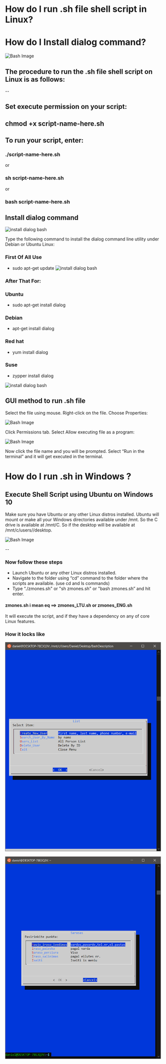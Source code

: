 # How do I run .sh file shell script in Linux?
# How do I Install dialog command?
 
![Bash Image](https://www.cyberciti.biz/media/new/faq/2007/09/how-do-i-run-.sh-files-on-linux-unix-system.001.jpeg)

## The procedure to run the .sh file shell script on Linux is as follows:

--

## Set execute permission on your script:
## chmod +x script-name-here.sh

## To run your script, enter:
### ./script-name-here.sh
or
### sh script-name-here.sh
or
### bash script-name-here.sh

## Install dialog command

![install dialog bash](https://linuxcommand.org/images/adventure_dialog-mc.png)

Type the following command to install the dialog command line utility under Debian or Ubuntu Linux:
### First Of All Use 
- sudo apt-get update
![install dialog bash](https://i.pinimg.com/originals/e1/e2/00/e1e2003af1f61a879e0063ec6dee5ccf.jpg)

### After That For:
### Ubuntu
- sudo apt-get install dialog
### Debian
- apt-get install dialog
### Red hat
- yum install dialog
### Suse
- zypper install dialog

![install dialog bash](https://bash.cyberciti.biz/uploads/bashwiki/9/9e/Bash-shell-dialog-msgbox-output.png)

## GUI method to run .sh file

Select the file using mouse.
Right-click on the file.
Choose Properties:

![Bash Image](https://www.cyberciti.biz/media/new/faq/2007/09/How-to-run-.sh-file-in-Linux.jpg)


Click Permissions tab.
Select Allow executing file as a program:

![Bash Image](https://www.cyberciti.biz/media/new/faq/2007/09/How-do-I-run-.sh-files-in-Linux-or-Unix.jpg)


Now click the file name and you will be prompted. Select “Run in the terminal” and it will get executed in the terminal.

# How do I run .sh in Windows ?

##  Execute Shell Script using Ubuntu on Windows 10

Make sure you have Ubuntu or any other Linux distros installed.  Ubuntu will mount or make all your Windows directories available under /mnt. So the C drive is available at /mnt/C.  So if the desktop will be available at /mnt/c/users/<username>/desktop.

![Bash Image](https://www.thewindowsclub.com/wp-content/uploads/2019/07/Run-Script-files-in-Windows-via-Ubuntu.png)


--

### Now follow these steps

- Launch Ubuntu or any other Linux distros installed.
- Navigate to the folder using “cd” command to the folder where the scripts are available. (use cd and ls commands)
- Type “./zmones.sh" or  "sh zmones.sh" or "bash zmones.sh” and hit enter.
#### zmones.sh i mean eq ==> zmones_LTU.sh or zmones_ENG.sh

It will execute the script, and if they have a dependency on any of core Linux features.

### How it locks like

![Bash Image](img/ENG_Version.png)

![Bash Image](img/LTU_Version.png)




